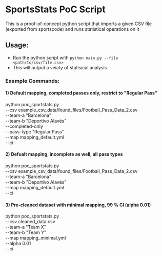 # SportsStats PoC Script
This is a proof-of-concept python script that imports a given CSV file (exported from sportscode) and runs statistical operations on it

## Usage:
- Run the python script with `python main.py --file <path/to/csv/file.csv>`
- This will output a veiaty of statisical analysis

### Example Commands:
#### 1) Default mapping, completed passes only, restrict to "Regular Pass"
python poc_sportstats.py \
  --csv example_csv_data/found_files/Football_Pass_Data_2.csv \
  --team-a "Barcelona" \
  --team-b "Deportivo Alavés" \
  --completed-only \
  --pass-type "Regular Pass" \
  --map mapping_default.yml \
  --ci
#### 2) Defualt mapping, incomplete as well, all pass types
python poc_sportstats.py \
  --csv example_csv_data/found_files/Football_Pass_Data_2.csv \
  --team-a "Barcelona" \
  --team-b "Deportivo Alavés" \
  --map mapping_default.yml \
  --ci

#### 3) Pre‑cleaned dataset with minimal mapping, 99 % CI (alpha 0.01)
python poc_sportstats.py \
  --csv cleaned_data.csv \
  --team-a "Team X" \
  --team-b "Team Y" \
  --map mapping_minimal.yml \
  --alpha 0.01 \
  --ci
